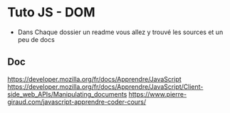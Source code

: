 # Tuto JS - DOM

  - Dans Chaque dossier un readme vous allez y trouvé les sources et un peu de docs

## Doc
https://developer.mozilla.org/fr/docs/Apprendre/JavaScript
https://developer.mozilla.org/fr/docs/Apprendre/JavaScript/Client-side_web_APIs/Manipulating_documents
https://www.pierre-giraud.com/javascript-apprendre-coder-cours/
